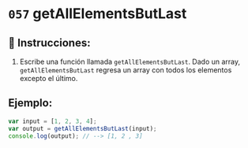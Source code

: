 # `057` getAllElementsButLast

## 📝 Instrucciones:

1. Escribe una función llamada `getAllElementsButLast`. Dado un array, `getAllElementsButLast` regresa un array con todos los elementos excepto el último.

## Ejemplo:

```Javascript
var input = [1, 2, 3, 4];
var output = getAllElementsButLast(input);
console.log(output); // --> [1, 2 , 3]
```